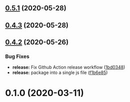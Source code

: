 ## [0.5.1](https://github.com/Morgan-Stanley/morphir-elm/compare/v0.4.3...v0.5.1) (2020-05-28)



## [0.4.3](https://github.com/Morgan-Stanley/morphir-elm/compare/v0.4.2...v0.4.3) (2020-05-28)



## [0.4.2](https://github.com/Morgan-Stanley/morphir-elm/compare/v0.1.0...v0.4.2) (2020-05-26)


### Bug Fixes

* **release:** Fix Github Action release workflow ([1bd0348](https://github.com/Morgan-Stanley/morphir-elm/commit/1bd0348a402a26057a4b28d4dca8e75c81fb1c60))
* **release:** package into a single js file ([f1b6e85](https://github.com/Morgan-Stanley/morphir-elm/commit/f1b6e85c1b51826d35ab6f0c981198f1788893cb))



# 0.1.0 (2020-03-11)



